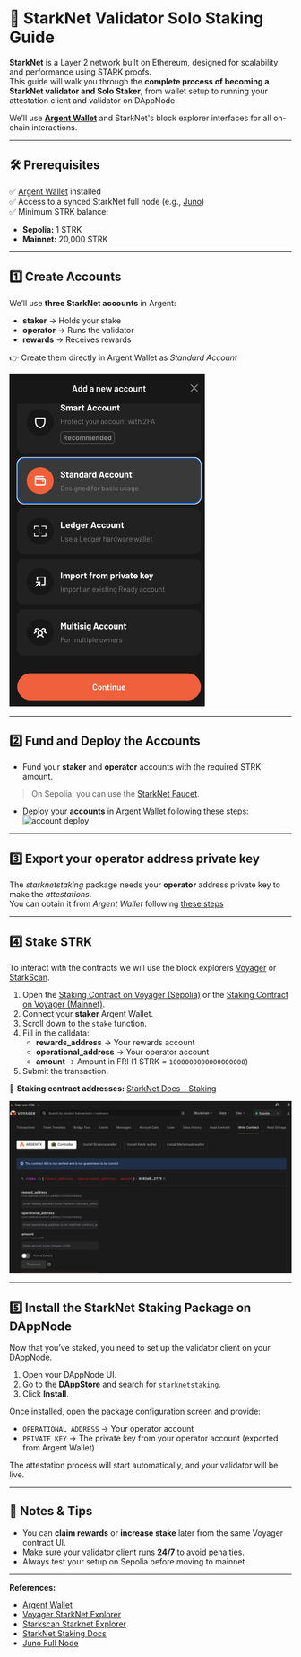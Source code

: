 # 🚀 StarkNet Validator Solo Staking Guide

**StarkNet** is a Layer 2 network built on Ethereum, designed for scalability and performance using STARK proofs.  
This guide will walk you through the **complete process of becoming a StarkNet validator and Solo Staker**, from wallet setup to running your attestation client and validator on DAppNode.

We’ll use **[Argent Wallet](https://www.argent.xyz/)** and StarkNet's block explorer interfaces for all on-chain interactions.

---

## 🛠 Prerequisites

✅ [Argent Wallet](https://www.argent.xyz/) installed  
✅ Access to a synced StarkNet full node (e.g., [Juno](https://github.com/dappnode/DAppNodePackage-juno-generic))  
✅ Minimum STRK balance:
- **Sepolia:** 1 STRK  
- **Mainnet:** 20,000 STRK  

---

## 1️⃣ Create Accounts

We’ll use **three StarkNet accounts** in Argent:

- **staker** → Holds your stake  
- **operator** → Runs the validator  
- **rewards** → Receives rewards  

👉 Create them directly in Argent Wallet as _Standard Account_

![Argent wallet create account](https://github.com/dappnode/DAppNodePackage-starknetstaking-generic/raw/main/images/argent-create-account.png)

---

## 2️⃣ Fund and Deploy the Accounts

- Fund your **staker** and **operator** accounts with the required STRK amount.  
> On Sepolia, you can use the [StarkNet Faucet](https://starknet-faucet.vercel.app).  

- Deploy your **accounts** in Argent Wallet following these steps:  
![account deploy](https://i.imgur.com/LzwWHl0.gif)

---

## 3️⃣ Export your operator address private key

The _starknetstaking_ package needs your **operator** address private key to make the _attestations_.  
You can obtain it from *Argent Wallet* following [these steps](https://github.com/dappnode/DAppNodePackage-starknetstaking-generic/raw/main/images/export-pk.gif)

---

## 4️⃣ Stake STRK

To interact with the contracts we will use the block explorers [Voyager](https://voyager.online/) or [StarkScan](https://starkscan.co/).

1. Open the [Staking Contract on Voyager (Sepolia)](https://sepolia.voyager.online/contract/0x03745ab04a431fc02871a139be6b93d9260b0ff3e779ad9c8b377183b23109f1#writeContract) or the [Staking Contract on Voyager (Mainnet)](https://voyager.online/contract/0x00ca1702e64c81d9a07b86bd2c540188d92a2c73cf5cc0e508d949015e7e84a7#writeContract).  
2. Connect your **staker** Argent Wallet.  
3. Scroll down to the `stake` function.  
4. Fill in the calldata:
   - **rewards_address** → Your rewards account  
   - **operational_address** → Your operator account  
   - **amount** → Amount in FRI (1 STRK = `1000000000000000000`)  
5. Submit the transaction.  

📌 **Staking contract addresses:** [StarkNet Docs – Staking](https://docs.starknet.io/resources/chain-info/#staking)

![Voyager write contract stake](https://github.com/dappnode/DAppNodePackage-starknetstaking-generic/raw/main/images/voyager-stake.png)

---

## 5️⃣ Install the StarkNet Staking Package on DAppNode

Now that you’ve staked, you need to set up the validator client on your DAppNode.

1. Open your DAppNode UI.  
2. Go to the **DAppStore** and search for `starknetstaking`.  
3. Click **Install**.  

Once installed, open the package configuration screen and provide:

- `OPERATIONAL ADDRESS` → Your operator account  
- `PRIVATE KEY` → The private key from your operator account (exported from Argent Wallet)

The attestation process will start automatically, and your validator will be live.

---

## 🧠 Notes & Tips

- You can **claim rewards** or **increase stake** later from the same Voyager contract UI.  
- Make sure your validator client runs **24/7** to avoid penalties.  
- Always test your setup on Sepolia before moving to mainnet.  

---

**References:**
- [Argent Wallet](https://www.argent.xyz/)  
- [Voyager StarkNet Explorer](https://voyager.online/)  
- [Starkscan Starknet Explorer](https://starkscan.co/)  
- [StarkNet Staking Docs](https://docs.starknet.io/architecture/staking/)  
- [Juno Full Node](https://github.com/NethermindEth/juno)  
